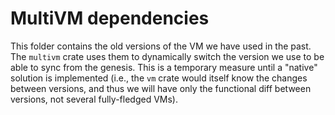 # MultiVM dependencies

This folder contains the old versions of the VM we have used in the past. The `multivm` crate uses them to dynamically
switch the version we use to be able to sync from the genesis. This is a temporary measure until a "native" solution is
implemented (i.e., the `vm` crate would itself know the changes between versions, and thus we will have only the
functional diff between versions, not several fully-fledged VMs).
